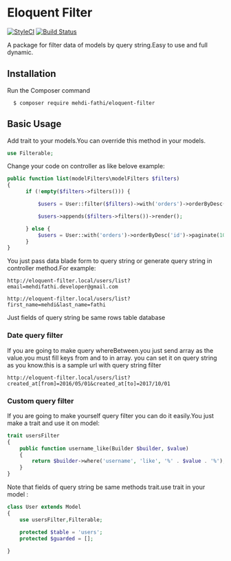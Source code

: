 # Eloquent Filter
[![StyleCI](https://github.styleci.io/repos/149638067/shield?branch=master)](https://github.styleci.io/repos/149638067)
[![Build Status](https://travis-ci.org/mehdi-fathi/eloquent-filter.svg?branch=master)](https://travis-ci.org/mehdi-fathi/eloquent-filter)

A package for filter data of models by query string.Easy to use and full dynamic.

## Installation

Run the Composer command

      $ composer require mehdi-fathi/eloquent-filter

## Basic Usage

Add trait to your models.You can override this method in your models.

```php
use Filterable;
```
Change your code on controller as like belove example:

```php
public function list(modelFilters\modelFilters $filters)
{
      if (!empty($filters->filters())) {

          $users = User::filter($filters)->with('orders')->orderByDesc('id')->paginate(10);

          $users->appends($filters->filters())->render();

      } else {
          $users = User::with('orders')->orderByDesc('id')->paginate(10);
      }
}
```

You just pass data blade form to query string or generate query string in controller method.For example:

```
http://eloquent-filter.local/users/list?email=mehdifathi.developer@gmail.com
```
```
http://eloquent-filter.local/users/list?first_name=mehdi&last_name=fathi
```

Just fields of query string be same rows table database

### Date query filter

If you are going to make query whereBetween.you just send array as the value.you must fill keys from and to in array.
you can set it on query string as you know.this is a sample url with query string filter

```
http://eloquent-filter.local/users/list?created_at[from]=2016/05/01&created_at[to]=2017/10/01
```
### Custom query filter
If you are going to make yourself query filter you can do it easily.You just make a trait and use it on model:

```php
trait usersFilter
{
    public function username_like(Builder $builder, $value)
    {
        return $builder->where('username', 'like', '%' . $value . '%');
    }
}
```
Note that fields of query string be same methods trait.use trait in your model :

```php
class User extends Model
{
    use usersFilter,Filterable;

    protected $table = 'users';
    protected $guarded = [];
    
}
```
